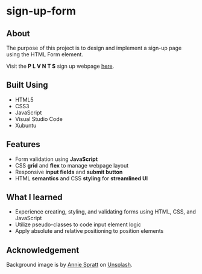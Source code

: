 # sign-up-form

## About

The purpose of this project is to design and implement a sign-up page using the HTML Form element.

Visit the **P L V N T S** sign up webpage [here](https://hojinchang.github.io/sign-up-form/).

## Built Using
- HTML5
- CSS3
- JavaScript
- Visual Studio Code
- Xubuntu

## Features
- Form validation using **JavaScript**
- CSS **grid** and **flex** to manage webpage layout
- Responsive **input fields** and **submit button**
- HTML **semantics** and CSS **styling** for **streamlined UI**

## What I learned
- Experience creating, styling, and validating forms using HTML, CSS, and JavaScript
- Utilize pseudo-classes to code input element logic
- Apply absolute and relative positioning to position elements

## Acknowledgement
Background image is by [Annie Spratt]("https://unsplash.com/@anniespratt") on [Unsplash]("https://unsplash.com/@anniespratt").